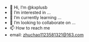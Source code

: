 - 👋 Hi, I’m @kxplusb
- 👀 I’m interested in ...
- 🌱 I’m currently learning ...
- 💞️ I’m looking to collaborate on ...
- 📫 How to reach me 
- email: zhuchao1123581321@163.com

<!---

--->
